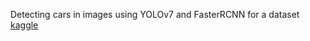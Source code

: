 Detecting cars in images using YOLOv7 and FasterRCNN for a dataset [kaggle](https://www.kaggle.com/datasets/sshikamaru/car-object-detection)
